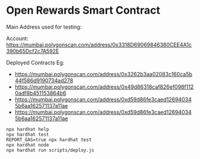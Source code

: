 # Open Rewards Smart Contract

Main Address used for testing:

Account: https://mumbai.polygonscan.com/address/0x3318D69069846380CEE4A1c390b65Dcf2c7A592E

Deployed Contracts Eg:
* https://mumbai.polygonscan.com/address/0x3262b3aa02083c160ca5b44f586d9190734ad278
* https://mumbai.polygonscan.com/address/0x49d86318caf826ef098f1120adf8b451153864b6
* https://mumbai.polygonscan.com/address/0xd59d86fe3caed126940345b6aa162571137a11ae
* https://mumbai.polygonscan.com/address/0xd59d86fe3caed126940345b6aa162571137a11ae

```shell
npx hardhat help
npx hardhat test
REPORT_GAS=true npx hardhat test
npx hardhat node
npx hardhat run scripts/deploy.js
```
